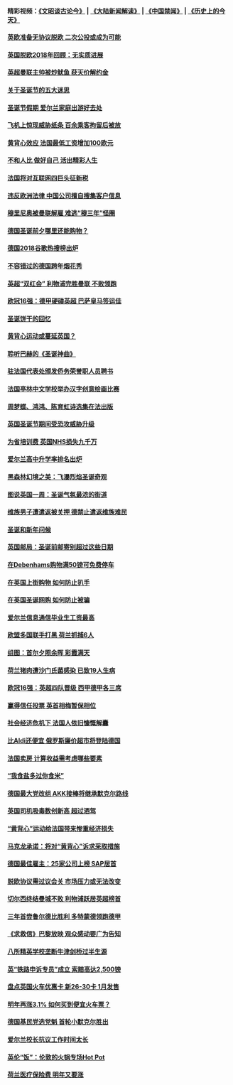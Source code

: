 #### 精彩视频：[《文昭谈古论今》](https://github.com/gfw-breaker/wenzhao/blob/master/README.md?t=12211531) | [《大陆新闻解读》](https://github.com/gfw-breaker/ntdtv-comedy/blob/master/README.md?t=12211531) | [《中国禁闻》](https://github.com/gfw-breaker/ntdtv-news/blob/master/README.md?t=12211531) | [《历史上的今天》](https://github.com/gfw-breaker/today-in-history/blob/master/README.md?t=12211531) 

#### [英欧准备无协议脱欧 二次公投或成为可能](../pages/nsc974/n10923373.md?t=12211531) 

#### [英国脱欧2018年回顾：无实质进展](../pages/nsc974/n10923355.md?t=12211531) 

#### [英超曼联主帅被炒鱿鱼 获天价解约金](../pages/nsc974/n10922656.md?t=12211531) 

#### [关于圣诞节的五大迷思](../pages/nsc974/n10919864.md?t=12211531) 

#### [圣诞节假期 爱尔兰家庭出游好去处](../pages/nsc974/n10919966.md?t=12211531) 

#### [飞机上惊现威胁纸条 百余乘客拘留后被放](../pages/nsc974/n10920081.md?t=12211531) 

#### [黄背心效应 法国最低工资增加100欧元](../pages/nsc974/n10919737.md?t=12211531) 

#### [不和人比 做好自己 活出精彩人生](../pages/nsc974/n10920053.md?t=12211531) 

#### [法国将对互联网四巨头征新税](../pages/nsc974/n10919837.md?t=12211531) 

#### [违反欧洲法律 中国公司擅自搜集客户信息](../pages/nsc974/n10918199.md?t=12211531) 

#### [穆里尼奥被曼联解雇 难逃“穆三年”怪圈](../pages/nsc974/n10919101.md?t=12211531) 

#### [德国圣诞前夕哪里还能购物？](../pages/nsc974/n10918186.md?t=12211531) 

#### [德国2018谷歌热搜榜出炉](../pages/nsc974/n10918077.md?t=12211531) 

#### [不容错过的德国跨年烟花秀](../pages/nsc974/n10917989.md?t=12211531) 

#### [英超“双红会” 利物浦完胜曼联 不败领跑](../pages/nsc974/n10917557.md?t=12211531) 

#### [欧冠16强：德甲硬碰英超 巴萨皇马签运佳](../pages/nsc974/n10917207.md?t=12211531) 

#### [圣诞饼干的回忆](../pages/nsc974/n10916160.md?t=12211531) 

#### [黄背心运动或蔓延英国？](../pages/nsc974/n10915769.md?t=12211531) 

#### [聆听巴赫的《圣诞神曲》](../pages/nsc974/n10910868.md?t=12211531) 

#### [驻法国代表处颁发侨务荣誉职人员聘书](../pages/nsc974/n10912829.md?t=12211531) 

#### [法国亭林中文学校举办汉字创意绘画比赛](../pages/nsc974/n10912809.md?t=12211531) 

#### [周梦蝶、鸿鸿、陈育虹诗选集在法出版](../pages/nsc974/n10912778.md?t=12211531) 

#### [英国圣诞节期间受恐攻威胁升级](../pages/nsc974/n10911486.md?t=12211531) 

#### [为省培训费  英国NHS损失九千万](../pages/nsc974/n10911478.md?t=12211531) 

#### [爱尔兰高中升学率排名出炉](../pages/nsc974/n10910761.md?t=12211531) 

#### [黑森林幻境之美：飞瀑烈焰圣诞奇观](../pages/nsc974/n10909442.md?t=12211531) 

#### [图说英国一周：圣诞气氛最浓的街道](../pages/nsc974/n10909173.md?t=12211531) 

#### [维族男子遭遣返被关押 德禁止遣返维族难民](../pages/nsc974/n10908943.md?t=12211531) 

#### [圣诞和新年问候](../pages/nsc974/n10909160.md?t=12211531) 

#### [英国邮局：圣诞前邮寄别超过这些日期](../pages/nsc974/n10909151.md?t=12211531) 

#### [在Debenhams购物满50镑可免费停车](../pages/nsc974/n10909136.md?t=12211531) 

#### [在英国上街购物 如何防止扒手](../pages/nsc974/n10909106.md?t=12211531) 

#### [在英国圣诞网购 如何防止被骗](../pages/nsc974/n10909085.md?t=12211531) 

#### [爱尔兰信息通信毕业生工资最高](../pages/nsc974/n10908531.md?t=12211531) 

#### [欧盟多国联手打黑 荷兰抓捕6人](../pages/nsc974/n10908389.md?t=12211531) 

#### [组图：首尔夕照余晖 彩霞满天](../pages/nsc974/n10908293.md?t=12211531) 

#### [荷兰猪肉遭沙门氏菌感染 已致19人生病](../pages/nsc974/n10908299.md?t=12211531) 

#### [欧冠16强：英超四队晋级 西甲德甲各三席](../pages/nsc974/n10907296.md?t=12211531) 

#### [赢得信任投票 英首相梅暂保相位](../pages/nsc974/n10907229.md?t=12211531) 

#### [社会经济危机下 法国人依旧慷慨解囊](../pages/nsc974/n10906090.md?t=12211531) 

#### [比Aldi还便宜 俄罗斯廉价超市将登陆德国](../pages/nsc974/n10905994.md?t=12211531) 

#### [法国卖房 计算收益需考虑哪些要素](../pages/nsc974/n10906125.md?t=12211531) 

#### [“我食盐多过你食米”](../pages/nsc974/n10905976.md?t=12211531) 

#### [德国最大党改组 AKK接棒将继承默克尔路线](../pages/nsc974/n10904680.md?t=12211531) 

#### [英国司机吸毒数创新高 超过酒驾](../pages/nsc974/n10904490.md?t=12211531) 

#### [“黄背心”运动给法国带来惨重经济损失](../pages/nsc974/n10904100.md?t=12211531) 

#### [马克龙承诺：将对“黄背心”诉求采取措施](../pages/nsc974/n10904057.md?t=12211531) 

#### [德国最佳雇主：25家公司上榜 SAP居首](../pages/nsc974/n10903789.md?t=12211531) 

#### [脱欧协议需过议会关 市场压力或无法改变](../pages/nsc974/n10901979.md?t=12211531) 

#### [切尔西终结曼城不败 利物浦跃居英超榜首](../pages/nsc974/n10900582.md?t=12211531) 

#### [三年首尝鲁尔德比胜利 多特蒙德领跑德甲](../pages/nsc974/n10900592.md?t=12211531) 

#### [《求救信》巴黎放映 观众感动要广为告知](../pages/nsc974/n10900019.md?t=12211531) 

#### [八所精英学校垄断牛津剑桥过半生源](../pages/nsc974/n10899861.md?t=12211531) 

#### [英“铁路申诉专员”成立 索赔高达2,500镑](../pages/nsc974/n10899001.md?t=12211531) 

#### [盘点英国火车优惠卡 新26-30卡 1月发售](../pages/nsc974/n10898992.md?t=12211531) 

#### [明年再涨3.1%   如何买到便宜火车票？](../pages/nsc974/n10898985.md?t=12211531) 

#### [德国基民党选党魁 首轮小默克尔胜出](../pages/nsc974/n10897678.md?t=12211531) 

#### [爱尔兰校长抗议工作时间太长](../pages/nsc974/n10897164.md?t=12211531) 

#### [英伦“饭”：伦敦的火锅专场Hot Pot](../pages/nsc974/n10897146.md?t=12211531) 

#### [荷兰医疗保险费 明年又要涨](../pages/nsc974/n10897113.md?t=12211531) 

